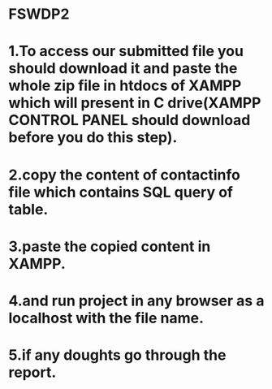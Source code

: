 # FSWDP2

# 1.To access our submitted file you should download it and paste the whole zip file in htdocs of XAMPP which will present in C drive(XAMPP CONTROL PANEL should download before you do this step).
# 2.copy the content of contactinfo file which contains SQL query of table.
# 3.paste the copied content in XAMPP.
# 4.and run project in any browser as a localhost with the file name.
# 5.if any doughts go through the report.
